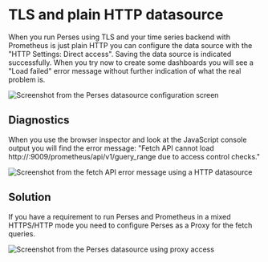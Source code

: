 # TLS and plain HTTP datasource

When you run Perses using TLS and your time series backend with Prometheus is just plain HTTP you can configure the data source with the "HTTP Settings: Direct access".
Saving the data source is indicated successfully.
When you try now to create some dashboards you will see a "Load failed" error message without further indication of what the real problem is.

![Screenshot from the Perses datasource configuration screen](https://github.com/user-attachments/assets/4b89d15f-81f0-497b-a25a-e02103b4f9f6 "Perses datasources configuration")

## Diagnostics

When you use the browser inspector and look at the JavaScript console output you will find the error message: "Fetch API cannot load http://:9009/prometheus/api/v1/guery_range due to access control checks."

![Screenshot from the fetch API error message using a HTTP datasource](https://github.com/user-attachments/assets/27b745f4-dccc-4112-bf2d-6b88cf23d0a1 "Fetch API error message")

## Solution

If you have a requirement to run Perses and Prometheus in a mixed HTTPS/HTTP mode you need to configure Perses as a Proxy for the fetch queries.

![Screenshot from the Perses datasource using proxy access](https://github.com/user-attachments/assets/e25d2233-3e48-4bce-837b-b60257809c59 "Proxy access configuration")
